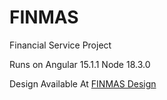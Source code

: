 # FINMAS
Financial Service Project


Runs on Angular 15.1.1
Node 18.3.0


Design Available At [FINMAS Design](https://www.figma.com/file/NDQeyRKoZp9XGpVndvL12e/Finmas?node-id=65%3A8&t=D8tLJ4wEdXK8NsMM-1)
